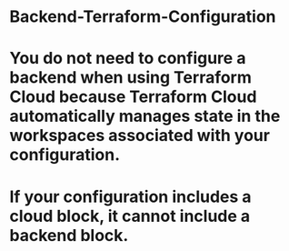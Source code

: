 # Backend-Terraform-Configuration

# You do not need to configure a backend when using Terraform Cloud because Terraform Cloud automatically manages state in the workspaces associated with your configuration. 

# If your configuration includes a cloud block, it cannot include a backend block.
